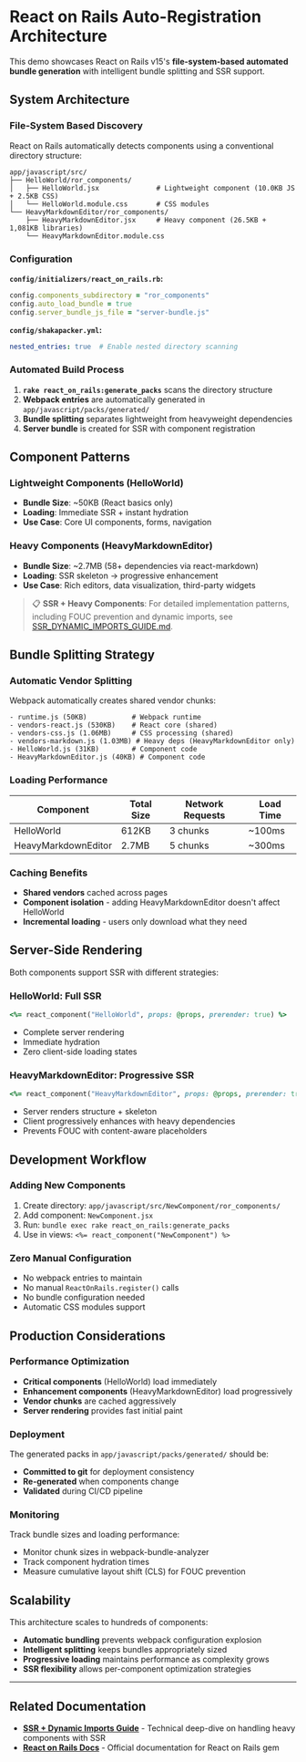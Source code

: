 # React on Rails Auto-Registration Architecture

This demo showcases React on Rails v15's **file-system-based automated bundle generation** with intelligent bundle splitting and SSR support.

## System Architecture

### File-System Based Discovery

React on Rails automatically detects components using a conventional directory structure:

```
app/javascript/src/
├── HelloWorld/ror_components/
│   ├── HelloWorld.jsx              # Lightweight component (10.0KB JS + 2.5KB CSS)
│   └── HelloWorld.module.css       # CSS modules
└── HeavyMarkdownEditor/ror_components/
    ├── HeavyMarkdownEditor.jsx     # Heavy component (26.5KB + 1,081KB libraries)
    └── HeavyMarkdownEditor.module.css
```

### Configuration

**`config/initializers/react_on_rails.rb`:**
```ruby
config.components_subdirectory = "ror_components"
config.auto_load_bundle = true
config.server_bundle_js_file = "server-bundle.js"
```

**`config/shakapacker.yml`:**
```yaml
nested_entries: true  # Enable nested directory scanning
```

### Automated Build Process

1. **`rake react_on_rails:generate_packs`** scans the directory structure
2. **Webpack entries** are automatically generated in `app/javascript/packs/generated/`
3. **Bundle splitting** separates lightweight from heavyweight dependencies
4. **Server bundle** is created for SSR with component registration

## Component Patterns

### Lightweight Components (HelloWorld)

- **Bundle Size**: ~50KB (React basics only)
- **Loading**: Immediate SSR + instant hydration
- **Use Case**: Core UI components, forms, navigation

### Heavy Components (HeavyMarkdownEditor) 

- **Bundle Size**: ~2.7MB (58+ dependencies via react-markdown)
- **Loading**: SSR skeleton → progressive enhancement
- **Use Case**: Rich editors, data visualization, third-party widgets

> 📋 **SSR + Heavy Components**: For detailed implementation patterns, including FOUC prevention and dynamic imports, see [SSR_DYNAMIC_IMPORTS_GUIDE.md](./SSR_DYNAMIC_IMPORTS_GUIDE.md).

## Bundle Splitting Strategy

### Automatic Vendor Splitting

Webpack automatically creates shared vendor chunks:

```
- runtime.js (50KB)           # Webpack runtime
- vendors-react.js (530KB)    # React core (shared)
- vendors-css.js (1.06MB)     # CSS processing (shared) 
- vendors-markdown.js (1.03MB) # Heavy deps (HeavyMarkdownEditor only)
- HelloWorld.js (31KB)        # Component code
- HeavyMarkdownEditor.js (40KB) # Component code
```

### Loading Performance

| Component | Total Size | Network Requests | Load Time |
|-----------|------------|-----------------|-----------|
| HelloWorld | 612KB | 3 chunks | ~100ms |
| HeavyMarkdownEditor | 2.7MB | 5 chunks | ~300ms |

### Caching Benefits

- **Shared vendors** cached across pages
- **Component isolation** - adding HeavyMarkdownEditor doesn't affect HelloWorld
- **Incremental loading** - users only download what they need

## Server-Side Rendering

Both components support SSR with different strategies:

### HelloWorld: Full SSR
```ruby
<%= react_component("HelloWorld", props: @props, prerender: true) %>
```
- Complete server rendering
- Immediate hydration
- Zero client-side loading states

### HeavyMarkdownEditor: Progressive SSR
```ruby  
<%= react_component("HeavyMarkdownEditor", props: @props, prerender: true) %>
```
- Server renders structure + skeleton
- Client progressively enhances with heavy dependencies
- Prevents FOUC with content-aware placeholders

## Development Workflow

### Adding New Components

1. Create directory: `app/javascript/src/NewComponent/ror_components/`
2. Add component: `NewComponent.jsx`
3. Run: `bundle exec rake react_on_rails:generate_packs`
4. Use in views: `<%= react_component("NewComponent") %>`

### Zero Manual Configuration

- No webpack entries to maintain
- No manual `ReactOnRails.register()` calls
- No bundle configuration needed
- Automatic CSS modules support

## Production Considerations

### Performance Optimization

- **Critical components** (HelloWorld) load immediately
- **Enhancement components** (HeavyMarkdownEditor) load progressively
- **Vendor chunks** are cached aggressively
- **Server rendering** provides fast initial paint

### Deployment

The generated packs in `app/javascript/packs/generated/` should be:
- **Committed to git** for deployment consistency
- **Re-generated** when components change
- **Validated** during CI/CD pipeline

### Monitoring

Track bundle sizes and loading performance:
- Monitor chunk sizes in webpack-bundle-analyzer
- Track component hydration times
- Measure cumulative layout shift (CLS) for FOUC prevention

## Scalability

This architecture scales to hundreds of components:

- **Automatic bundling** prevents webpack configuration explosion
- **Intelligent splitting** keeps bundles appropriately sized
- **Progressive loading** maintains performance as complexity grows
- **SSR flexibility** allows per-component optimization strategies

---

## Related Documentation

- **[SSR + Dynamic Imports Guide](./SSR_DYNAMIC_IMPORTS_GUIDE.md)** - Technical deep-dive on handling heavy components with SSR
- **[React on Rails Docs](https://github.com/shakacode/react_on_rails)** - Official documentation for React on Rails gem